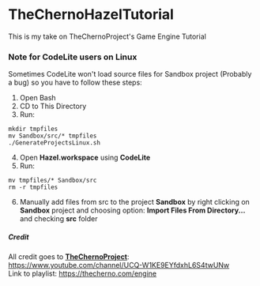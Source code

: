 # TheChernoHazelTutorial
This is my take on TheChernoProject's Game Engine Tutorial

### Note for CodeLite users on Linux
Sometimes CodeLite won't load source files for Sandbox project (Probably a bug) so you have to follow these steps:
1. Open Bash
2. CD to This Directory
3. Run:
```
mkdir tmpfiles
mv Sandbox/src/* tmpfiles
./GenerateProjectsLinux.sh
```
4. Open **Hazel.workspace** using **CodeLite**
5. Run:
```
mv tmpfiles/* Sandbox/src
rm -r tmpfiles
```
6. Manually add files from src to the project **Sandbox** by right clicking on **Sandbox** project
and choosing option: **Import Files From Directory...** and checking **src** folder

##### Credit
All credit goes to [**TheChernoProject**](https://www.youtube.com/channel/UCQ-W1KE9EYfdxhL6S4twUNw):  
https://www.youtube.com/channel/UCQ-W1KE9EYfdxhL6S4twUNw  
Link to playlist: https://thecherno.com/engine  